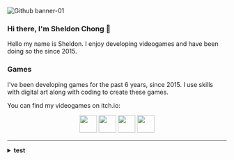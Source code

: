 ![Github banner-01](https://user-images.githubusercontent.com/43157205/139999842-944c4a5e-6fee-4c7d-a935-0b1d78e59d95.png)

### Hi there, I'm Sheldon Chong 👋
Hello my name is Sheldon. I enjoy developing videogames and have been doing so the since 2015. 

### Games
I've been developing games for the past 6 years, since 2015. I use  skills with digital art along with coding to create these games. 

You can find my videogames on itch.io:

<p align='center'>
  <a href="https://www.linkedin.com/in/sheldonchong/"><img src="https://upload.wikimedia.org/wikipedia/commons/thumb/c/ca/LinkedIn_logo_initials.png/768px-LinkedIn_logo_initials.png" width="40"></a> 
  <a href="https://www.facebook.com/sheldonemersonchong"><img src="https://seeklogo.com/images/F/facebook-icon-logo-C61047A9E7-seeklogo.com.png" width="40"></a>
  <a href="https://www.instagram.com/sheldon_and_emerson/"><img src="https://cdn-icons-png.flaticon.com/512/174/174855.png" width="40"></a>
  <a href="https://sheldonemerson.biz.my/"><img src="https://cdn.pixabay.com/photo/2019/09/12/13/47/pictogram-4471660_1280.png" width="40"></a>
</p>

<hr>

<details>
  <summary>
    <strong>test</strong>
  </summary>
</details>
<!--
**Sheldon-Chong/Sheldon-chong** is a ✨ _special_ ✨ repository because its `README.md` (this file) appears on your GitHub profile.


Here are some ideas to get you started:

- 🔭 I’m currently working on ...
- 🌱 I’m currently learning ...
- 👯 I’m looking to collaborate on ...
- 🤔 I’m looking for help with ...
- 💬 Ask me about ...
- 📫 How to reach me: ...
- 😄 Pronouns: ...
- ⚡ Fun fact: ...
-->
